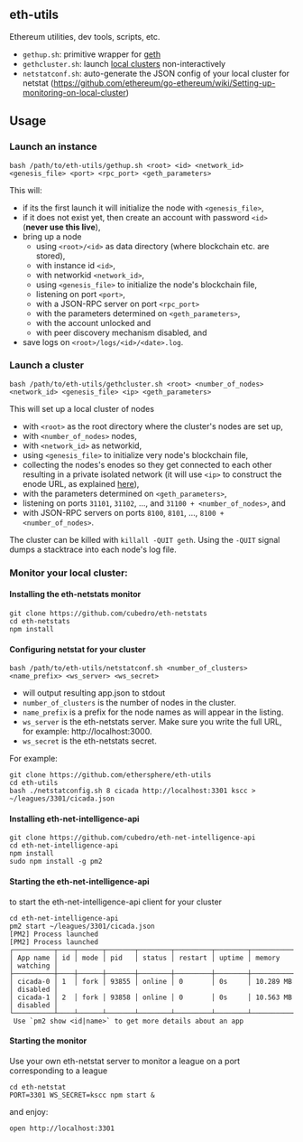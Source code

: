 ## eth-utils

Ethereum utilities, dev tools, scripts, etc.

- `gethup.sh`: primitive wrapper for [geth](https://github.com/ethereum/go-ethereum)
- `gethcluster.sh`: launch [local clusters](https://github.com/ethereum/go-ethereum/wiki/Setting-up-private-network-or-local-cluster) non-interactively
- `netstatconf.sh`: auto-generate the JSON config of your local cluster for netstat (https://github.com/ethereum/go-ethereum/wiki/Setting-up-monitoring-on-local-cluster)

##  Usage

### Launch an instance

```
bash /path/to/eth-utils/gethup.sh <root> <id> <network_id> <genesis_file> <port> <rpc_port> <geth_parameters>
```

This will:
- if its the first launch it will initialize the node with `<genesis_file>`,
- if it does not exist yet, then create an account with password `<id>` (**never use this live**),
- bring up a node
	- using `<root>/<id>` as data directory (where blockchain etc. are stored),
	- with instance id `<id>`,
	- with networkid `<network_id>`,
	- using `<genesis_file>` to initialize the node's blockchain file,
	- listening on port `<port>`,
	- with a JSON-RPC server on port `<rpc_port>`
	- with the parameters determined on `<geth_parameters>`,
	- with the account unlocked and
	- with peer discovery mechanism disabled, and
- save logs on `<root>/logs/<id>/<date>.log`.

### Launch a cluster 

```
bash /path/to/eth-utils/gethcluster.sh <root> <number_of_nodes> <network_id> <genesis_file> <ip> <geth_parameters>
```

This will set up a local cluster of nodes
- with `<root>` as the root directory where the cluster's nodes are set up, 
- with `<number_of_nodes>` nodes,
- with `<network_id>` as networkid,
- using `<genesis_file>` to initialize very node's blockchain file,
- collecting the nodes's enodes so they get connected to each other resulting in a private isolated network (it will use `<ip>` to construct the enode URL, as explained [here](https://github.com/ethereum/go-ethereum/wiki/Setting-up-private-network-or-local-cluster)),
- with the parameters determined on `<geth_parameters>`,
- listening on ports `31101`, `31102`, ..., and `31100 + <number_of_nodes>`, and
- with JSON-RPC servers on ports `8100`, `8101`, ..., `8100 + <number_of_nodes>`.

The cluster can be killed with `killall -QUIT geth`. Using the `-QUIT` signal dumps a stacktrace into each node's log file.

### Monitor your local cluster:

#### Installing the eth-netstats monitor

```
git clone https://github.com/cubedro/eth-netstats
cd eth-netstats
npm install
```

#### Configuring netstat for your cluster

```
bash /path/to/eth-utils/netstatconf.sh <number_of_clusters> <name_prefix> <ws_server> <ws_secret> 
```

- will output resulting app.json to stdout
- `number_of_clusters` is the number of nodes in the cluster.
- `name_prefix` is a prefix for the node names as will appear in the listing.
- `ws_server` is the eth-netstats server. Make sure you write the full URL, for example: http://localhost:3000.
- `ws_secret` is the eth-netstats secret.

For example:

```
git clone https://github.com/ethersphere/eth-utils
cd eth-utils
bash ./netstatconfig.sh 8 cicada http://localhost:3301 kscc > ~/leagues/3301/cicada.json
```

#### Installing eth-net-intelligence-api

```
git clone https://github.com/cubedro/eth-net-intelligence-api
cd eth-net-intelligence-api
npm install
sudo npm install -g pm2
```

#### Starting the eth-net-intelligence-api

to start the eth-net-intelligence-api client for your cluster

```
cd eth-net-intelligence-api
pm2 start ~/leagues/3301/cicada.json
[PM2] Process launched
[PM2] Process launched
┌──────────┬────┬──────┬───────┬────────┬─────────┬────────┬─────────────┬──────────┐
│ App name │ id │ mode │ pid   │ status │ restart │ uptime │ memory      │ watching │
├──────────┼────┼──────┼───────┼────────┼─────────┼────────┼─────────────┼──────────┤
│ cicada-0 │ 1  │ fork │ 93855 │ online │ 0       │ 0s     │ 10.289 MB   │ disabled │
│ cicada-1 │ 2  │ fork │ 93858 │ online │ 0       │ 0s     │ 10.563 MB   │ disabled │
└──────────┴────┴──────┴───────┴────────┴─────────┴────────┴─────────────┴──────────┘
 Use `pm2 show <id|name>` to get more details about an app
```

#### Starting the monitor 

Use your own eth-netstat server to monitor a league on a port corresponding to a league

```
cd eth-netstat
PORT=3301 WS_SECRET=kscc npm start &
```

and enjoy:
```
open http://localhost:3301
```